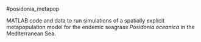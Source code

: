#posidonia_metapop

MATLAB code and data to run simulations of a spatially explicit metapopulation model for the endemic seagrass *Posidonia oceanica* in the Mediterranean Sea.
